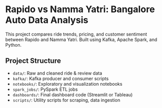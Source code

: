 # Rapido vs Namma Yatri: Bangalore Auto Data Analysis

This project compares ride trends, pricing, and customer sentiment between Rapido and Namma Yatri. Built using Kafka, Apache Spark, and Python.

## Project Structure
- `data/`: Raw and cleaned ride & review data
- `kafka/`: Kafka producer and consumer scripts
- `notebooks/`: Exploratory and visualization notebooks
- `spark_jobs/`: PySpark ETL jobs
- `dashboards/`: Final dashboard code (Streamlit or Tableau)
- `scripts/`: Utility scripts for scraping, data ingestion
